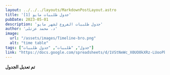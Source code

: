 ```yaml
---
layout: ../../../layouts/MarkdownPostLayout.astro
title: 'جدول طلبيات مايو [1]'
pubDate: 2023-05-01
description: 'جدول طلبيات الفروع لشهر مايو'
author: 'د. محمد عزتلى'
image:
  url: "/assets/images/Timeline-bro.png"
  alt: "time table"
tags: ["جدول", "طلبيات", "جدول طلبيات"]
link: "https://docs.google.com/spreadsheets/d/1VStNeWc_X0UO0kXRz-LUooPbbtu2lVWB/edit?usp=share_link&ouid=118045078308367598703&rtpof=true&sd=true"
---
```



**تم تعديل الجدول**

